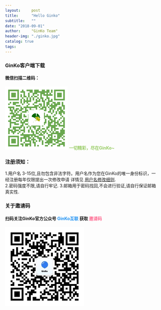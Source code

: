 ```yaml
---
layout:     post
title:      "Hello Ginko"
subtitle:   ""
date: "2018-09-01"
author:     "GinKo Team"
header-img: "./ginko.jpg"
catalog: true
tags:
---
```

### GinKo客户端下载
#### 微信扫描二维码：
![avatar](/app.png)
<font color=#99cc66><b>一切精彩，尽在GinKo~ </b></font>

### 注册须知：
1.用户名 3-15位,且勿包含非法字符。用户名作为您在GinKo的唯一身份标识，一经注册每年仅限提出一次修改申请 详情见 [用户名修改细则](www.baidu.com).<br>
2.密码强度不限,请自行牢记.
3.邮箱用于密码找回,不会进行验证,请自行保证邮箱真实性.

### 关于邀请码
#### 扫码关注GinKo官方公众号  <font color=#2192f2><b> GinKo互联 </b></font>获取  <font color=#ff699><b>邀请码 </b></font>
![avatar](/ginkocon.png)


